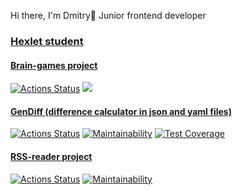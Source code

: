 Hi there, I'm Dmitry👋
Junior frontend developer
### [Hexlet student](https://ru.hexlet.io/u/user-3880654f6a69692a)
#### [Brain-games project](https://github.com/B1ckbeard/frontend-project-44)
[![Actions Status](https://github.com/B1ckbeard/frontend-project-44/workflows/hexlet-check/badge.svg)](https://github.com/B1ckbeard/frontend-project-44/actions)
<a href="https://codeclimate.com/github/B1ckbeard/frontend-project-44/maintainability"><img src="https://api.codeclimate.com/v1/badges/77d4211ca2efc7bb91c6/maintainability" /></a>
#### [GenDiff (difference calculator in json and yaml files)](https://github.com/B1ckbeard/frontend-project-46)
[![Actions Status](https://github.com/B1ckbeard/frontend-project-46/workflows/hexlet-check/badge.svg)](https://github.com/B1ckbeard/frontend-project-46/actions)
[![Maintainability](https://api.codeclimate.com/v1/badges/c77c578388564fc31e04/maintainability)](https://codeclimate.com/github/B1ckbeard/frontend-project-46/maintainability)
[![Test Coverage](https://api.codeclimate.com/v1/badges/c77c578388564fc31e04/test_coverage)](https://codeclimate.com/github/B1ckbeard/frontend-project-46/test_coverage)
#### [RSS-reader project](https://github.com/B1ckbeard/frontend-project-11)
[![Actions Status](https://github.com/B1ckbeard/frontend-project-11/workflows/hexlet-check/badge.svg)](https://github.com/B1ckbeard/frontend-project-11/actions)
[![Maintainability](https://api.codeclimate.com/v1/badges/7520a444d604d6931619/maintainability)](https://codeclimate.com/github/B1ckbeard/frontend-project-11/maintainability)


<!--
**B1ckbeard/B1ckbeard** is a ✨ _special_ ✨ repository because its `README.md` (this file) appears on your GitHub profile.

Here are some ideas to get you started:

- 🔭 I’m currently working on ...
- 🌱 I’m currently learning ...
- 👯 I’m looking to collaborate on ...
- 🤔 I’m looking for help with ...
- 💬 Ask me about ...
- 📫 How to reach me: ...
- 😄 Pronouns: ...
- ⚡ Fun fact: ...
-->

